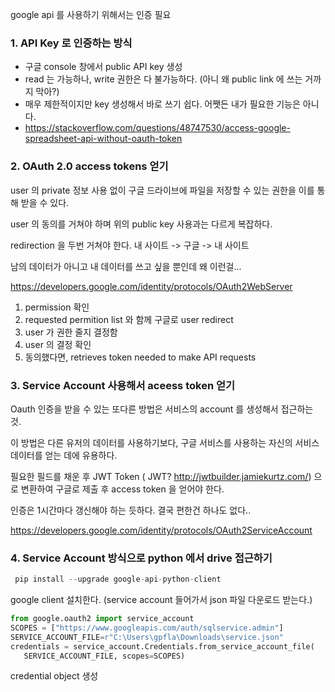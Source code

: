 google api 를 사용하기 위해서는 인증 필요


### 1. API Key 로 인증하는 방식
* 구글 console 창에서 public API key 생성
* read 는 가능하나,  write 권한은 다 불가능하다. (아니 왜 public link 에 쓰는 거까지 막아?)
* 매우 제한적이지만  key 생성해서 바로 쓰기 쉽다. 어쨋든 내가 필요한 기능은 아니다.
* https://stackoverflow.com/questions/48747530/access-google-spreadsheet-api-without-oauth-token

### 2. OAuth 2.0 access tokens  얻기
user 의  private 정보 사용 없이 구글 드라이브에 파일을 저장할 수 있는 권한을 이를 통해 받을 수 있다.

user 의 동의를 거쳐야 하며 위의 public key 사용과는 다르게 복잡하다.

redirection 을 두번 거쳐야 한다. 내 사이트 -> 구글 -> 내 사이트

남의 데이터가 아니고 내 데이터를 쓰고 싶을 뿐인데 왜 이런걸...

https://developers.google.com/identity/protocols/OAuth2WebServer

1.  permission 확인
2.  requested permition list 와 함께 구글로 user redirect
3. user 가 권한 줄지 결정함
4. user 의 결정 확인
5.  동의했다면,  retrieves token needed to make API requests 


### 3.  Service Account 사용해서 aceess token 얻기
Oauth 인증을 받을 수 있는 또다른 방법은 서비스의  account 를 생성해서 접근하는 것.

이 방법은 다른 유저의 데이터를 사용하기보다, 구글 서비스를 사용하는 자신의 서비스 데이터를 얻는 데에 유용하다.


 필요한 필드를 채운 후  JWT Token ( JWT? http://jwtbuilder.jamiekurtz.com/) 으로 변환하여 구글로 제출 후 access token 을 얻어야 한다.
 
 인증은 1시간마다 갱신해야 하는 듯하다. 결국 편한건 하나도 없다.. 

https://developers.google.com/identity/protocols/OAuth2ServiceAccount


### 4. Service Account 방식으로  python 에서  drive 접근하기

```python
 pip install --upgrade google-api-python-client
 ```
 
 google client 설치한다. (service account 들어가서 json 파일 다운로드 받는다.)
 
 ```python
 from google.oauth2 import service_account
SCOPES = ["https://www.googleapis.com/auth/sqlservice.admin"]
SERVICE_ACCOUNT_FILE=r"C:\Users\gpfla\Downloads\service.json"
credentials = service_account.Credentials.from_service_account_file(
    SERVICE_ACCOUNT_FILE, scopes=SCOPES)
 ```
 credential object 생성
